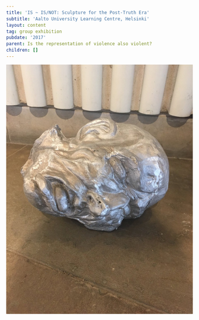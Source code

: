 ```yaml
---
title: 'IS ~ IS/NOT: Sculpture for the Post-Truth Era'
subtitle: 'Aalto University Learning Centre, Helsinki'
layout: content
tag: group exhibition
pubdate: '2017'
parent: Is the representation of violence also violent?
children: []
---
```

!['Is the representation of violence also violent?', sandcasted aluminium, 2017](/assets/img/ali-akbar-mehta-is-the-representation-of-violence-also-violent-sandcasted-aluminium-2017.jpg)
